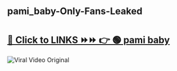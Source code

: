 
 ## pami_baby-Only-Fans-Leaked

# <h2><a href="https://clipsfans.com/pami_baby&ref=git">🔗 Click to LINKS ⏩⏩ 👉 🟢 pami baby </a></h2>

<a href="https://clipsfans.com/pami_baby&ref=git" rel="nofollow" data-target="animated-image.originalLink"><img src="https://i.ibb.co.com/xMMVF88/686577567.gif" alt="Viral Video Original" style="max-width: 100%; display: inline-block;" data-target="animated-image.originalImage"></a>
